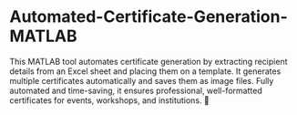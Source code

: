 # Automated-Certificate-Generation-MATLAB
This MATLAB tool automates certificate generation by extracting recipient details from an Excel sheet and placing them on a template. It generates multiple certificates automatically and saves them as image files. Fully automated and time-saving, it ensures professional, well-formatted certificates for events, workshops, and institutions. 🚀
